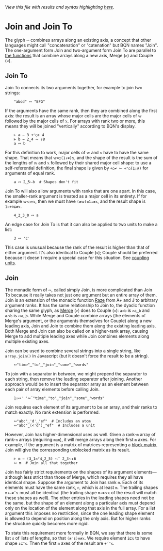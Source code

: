 *View this file with results and syntax highlighting [here](https://mlochbaum.github.io/BQN/doc/join.html).*

# Join and Join To

The glyph `∾` combines arrays along an existing axis, a concept that other languages might call "concatenation" or "catenation" but BQN names "Join". The one-argument form Join and two-argument form Join To are parallel to [the functions](couple.md) that combine arrays along a new axis, Merge (`>`) and Couple (`≍`).

## Join To

Join To connects its two arguments together, for example to join two strings:

        "abcd" ∾ "EFG"

If the arguments have the same rank, then they are combined along the first axis: the result is an array whose major cells are the major cells of `𝕨` followed by the major cells of `𝕩`. For arrays with rank two or more, this means they will be joined "vertically" according to BQN's display.

        ⊢ a ← 3 +⌜○↕ 4
        ⊢ b ← 2‿4 ⥊ ↕8
        a ∾ b

For this definition to work, major cells of `𝕨` and `𝕩` have to have the same shape. That means that `𝕨≡○(1↓≢)𝕩`, and the shape of the result is the sum of the lengths of `𝕨` and `𝕩` followed by their shared major cell shape: to use a self-referential definition, the final shape is given by `+○≠ ∾ ⊣⁼○(1↓≢)` for arguments of equal rank.

        a ∾ 2‿5⥊b  # Shapes don't fit

Join To will also allow arguments with ranks that are one apart. In this case, the smaller-rank argument is treated as a major cell in its entirety. If for example `𝕨<○=𝕩`, then we must have `(≢𝕨)≡1↓≢𝕩`, and the result shape is `1⊸+⌾⊑≢𝕩`.

        4‿2‿3‿0 ∾ a

An edge case for Join To is that it can also be applied to two units to make a list:

        3 ∾ 'c'

This case is unusual because the rank of the result is higher than that of either argument. It's also identical to Couple (`≍`); Couple should be preferred because it doesn't require a special case for this situation. See [coupling units](couple.md#coupling-units).

## Join

The monadic form of `∾`, called simply Join, is more complicated than Join To because it really takes not just one argument but an entire array of them. Join is an extension of the monadic function [Raze](https://aplwiki.com/wiki/Raze) from A+ and J to arbitrary argument ranks. It has the same relationship to Join to, the dyadic function sharing the same glyph, as [Merge](couple.md) (`>`) does to Couple (`≍`): `a≍b` is `>a‿b` and `a∾b` is `∾a‿b`. While Merge and Couple combine arrays (the elements of Merge's argument, or the arguments themselves for Couple) along a new leading axis, Join and Join to combine them along the existing leading axis. Both Merge and Join can also be called on a higher-rank array, causing Merge to add multiple leading axes while Join combines elements along multiple existing axes.

Join can be used to combine several strings into a single string, like `array.join()` in Javascript (but it doesn't force the result to be a string).

        ∾"time"‿"to"‿"join"‿"some"‿"words"

To join with a separator in between, we might prepend the separator to each string, then remove the leading separator after joining. Another approach would be to insert the separator array as an element between each pair of array elements before calling Join.

        1↓∾' '∾¨"time"‿"to"‿"join"‿"some"‿"words"

Join requires each element of its argument to be an array, and their ranks to match exactly. No rank extension is performed.

        ∾"abc"‿'d'‿"ef"  # Includes an atom
        ∾"abc"‿(<'d')‿"ef"  # Includes a unit

However, Join has higher-dimensional uses as well. Given a rank-`m` array of rank-`n` arrays (requiring `m≤n`), it will merge arrays along their first `m` axes. For example, if the argument is a matrix of matrices representing a [block matrix](https://en.wikipedia.org/wiki/Block_matrix), Join will give the corresponding unblocked matrix as its result.

        ⊢ m ← (3‿1≍⌜4‿2‿5) ⥊¨ 2‿3⥊↕6
        ∾ m  # Join all that together

Join has fairly strict requirements on the shapes of its argument elements—although less strict than those of Merge, which requires they all have identical shape. Suppose the argument to Join has rank `m`. Each of its elements must have the same rank, `n`, which is at least `m`. The trailing shapes `m↓⟜≢¨𝕩` must all be identical (the trailing shape `m↓≢∾𝕩` of the result will match these shapes as well). The other entries in the leading shapes need not be the same, but the shape of an element along a particular axis must depend only on the location of the element along that axis in the full array. For a list argument this imposes no restriction, since the one leading shape element is allowed to depend on position along the only axis. But for higher ranks the structure quickly becomes more rigid.

To state this requirement more formally in BQN, we say that there is some list `s` of lists of lengths, so that `(≢¨s)≡≢𝕩`. We require element `i⊑𝕩` to have shape `i⊑¨s`. Then the first `m` axes of the result are `+´¨s`.
